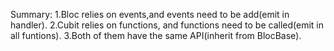 Summary:
1.Bloc relies on events,and events need to be add(emit in handler).
2.Cubit relies on functions, and functions need to be called(emit in all funtions).
3.Both of them have the same API(inherit from BlocBase).